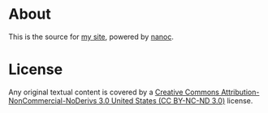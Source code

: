 About
=====
This is the source for [my site][1], powered by [nanoc][2].

License
=======
Any original textual content is covered by a [Creative Commons
Attribution-NonCommercial-NoDerivs 3.0 United States (CC BY-NC-ND 3.0)][3]
license.

[1]: http://humanmade.org
[2]: http://nanoc.stoneship.org/
[3]: http://creativecommons.org/licenses/by-nc-nd/3.0/us/ 
